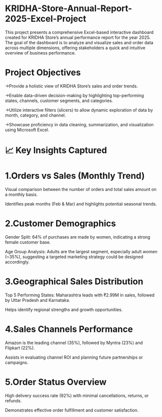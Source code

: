 # KRIDHA-Store-Annual-Report-2025-Excel-Project
This project presents a comprehensive Excel-based interactive dashboard created for KRIDHA Store’s annual performance report for the year 2025. The goal of the dashboard is to analyze and visualize sales and order data across multiple dimensions, offering stakeholders a quick and intuitive overview of business performance.
# Project Objectives
->Provide a holistic view of KRIDHA Store’s sales and order trends.

->Enable data-driven decision-making by highlighting top-performing states, channels, customer segments, and categories.

->Utilize interactive filters (slicers) to allow dynamic exploration of data by month, category, and channel.

->Showcase proficiency in data cleaning, summarization, and visualization using Microsoft Excel.

# 📈 Key Insights Captured
# 1.Orders vs Sales (Monthly Trend)

Visual comparison between the number of orders and total sales amount on a monthly basis.

Identifies peak months (Feb & Mar) and highlights potential seasonal trends.

# 2.Customer Demographics

Gender Split: 64% of purchases are made by women, indicating a strong female customer base.

Age Group Analysis: Adults are the largest segment, especially adult women (~35%), suggesting a targeted marketing strategy could be designed accordingly.

# 3.Geographical Sales Distribution

Top 5 Performing States: Maharashtra leads with ₹2.99M in sales, followed by Uttar Pradesh and Karnataka.

Helps identify regional strengths and growth opportunities.

# 4.Sales Channels Performance

Amazon is the leading channel (35%), followed by Myntra (23%) and Flipkart (22%).

Assists in evaluating channel ROI and planning future partnerships or campaigns.

# 5.Order Status Overview

High delivery success rate (92%) with minimal cancellations, returns, or refunds.

Demonstrates effective order fulfillment and customer satisfaction.
